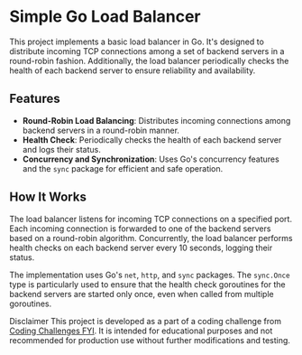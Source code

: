 # Simple Go Load Balancer

This project implements a basic load balancer in Go. It's designed to distribute incoming TCP connections among a set of backend servers in a round-robin fashion. Additionally, the load balancer periodically checks the health of each backend server to ensure reliability and availability.

## Features

- **Round-Robin Load Balancing**: Distributes incoming connections among backend servers in a round-robin manner.
- **Health Check**: Periodically checks the health of each backend server and logs their status.
- **Concurrency and Synchronization**: Uses Go's concurrency features and the `sync` package for efficient and safe operation.

## How It Works

The load balancer listens for incoming TCP connections on a specified port. Each incoming connection is forwarded to one of the backend servers based on a round-robin algorithm. Concurrently, the load balancer performs health checks on each backend server every 10 seconds, logging their status.

The implementation uses Go's `net`, `http`, and `sync` packages. The `sync.Once` type is particularly used to ensure that the health check goroutines for the backend servers are started only once, even when called from multiple goroutines.

Disclaimer
This project is developed as a part of a coding challenge from [Coding Challenges FYI](https://codingchallenges.fyi/challenges/challenge-load-balancer). It is intended for educational purposes and not recommended for production use without further modifications and testing.
